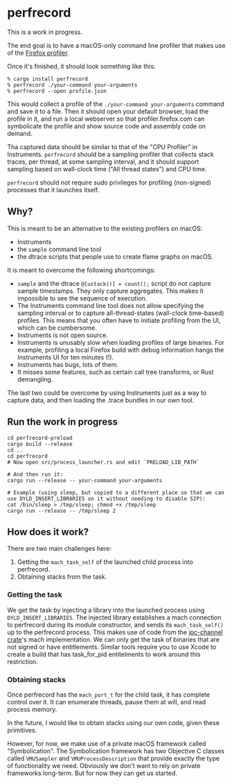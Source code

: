 # perfrecord

This is a work in progress.

The end goal is to have a macOS-only command line profiler that makes use of the
[Firefox profiler](https://profiler.firefox.com/).

Once it's finished, it should look something like this:

```
% cargo install perfrecord
% perfrecord ./your-command your-arguments
% perfrecord --open profile.json
```

This would collect a profile of the `./your-command your-arguments` command and save it to a file. Then it should open
your default browser, load the profile in it, and run a local webserver so that profiler.firefox.com
can symbolicate the profile and show source code and assembly code on demand.

Tha captured data should be similar to that of the "CPU Profiler" in Instruments.
`perfrecord` should be a sampling profiler that collects stack traces, per thread, at some sampling interval,
and it should support sampling based on wall-clock time ("All thread states") and CPU time.

`perfrecord` should not require sudo privileges for profiling (non-signed) processes that it launches itself.

## Why?

This is meant to be an alternative to the existing profilers on macOS:

 - Instruments
 - the `sample` command line tool
 - the dtrace scripts that people use to create flame graphs on macOS.

It is meant to overcome the following shortcomings:

 - `sample` and the dtrace `@[ustack()] = count();` script do not capture sample timestamps. They only capture aggregates. This makes it impossible to see the sequence of execution.
 - The Instruments command line tool does not allow specifying the sampling interval or to capture all-thread-states (wall-clock time-based) profiles. This means that you often have to initiate profiling from the UI, which can be cumbersome.
 - Instruments is not open source.
 - Instruments is unusably slow when loading profiles of large binaries. For example, profiling a local Firefox build with debug information hangs the Instruments UI for ten minutes (!).
 - Instruments has bugs, lots of them.
 - It misses some features, such as certain call tree transforms, or Rust demangling.

The last two could be overcome by using Instruments just as a way to capture data, and then loading the .trace bundles in our own tool.

## Run the work in progress

```
cd perfrecord-preload
cargo build --release
cd ..
cd perfrecord
# Now open src/process_launcher.rs and edit `PRELOAD_LIB_PATH`

# And then run it:
cargo run --release -- your-command your-arguments

# Example (using sleep, but copied to a different place so that we can use DYLD_INSERT_LIBRARIES on it without needing to disable SIP):
cat /bin/sleep > /tmp/sleep; chmod +x /tmp/sleep
cargo run --release -- /tmp/sleep 2
```

## How does it work?

There are two main challenges here:

 1. Getting the `mach_task_self` of the launched child process into perfrecord.
 2. Obtaining stacks from the task.

### Getting the task

We get the task by injecting a library into the launched process using `DYLD_INSERT_LIBRARIES`.
The injected library establishes a mach connection to perfrecord during its module constructor,
and sends its `mach_task_self()` up to the perfrecord process.
This makes use of code from the [ipc-channel crate](https://github.com/servo/ipc-channel/)'s
mach implementation.
We can only get the task of binaries that are not signed or have entitlements.
Similar tools require you to use Xcode to create a build that has task_for_pid
entitelments to work around this restriction.

### Obtaining stacks

Once perfrecord has the `mach_port_t` for the child task, it has complete control over it.
It can enumerate threads, pause them at will, and read process memory.

In the future, I would like to obtain stacks using our own code, given these primitives.

However, for now, we make use of a private macOS framework called "Symbolication".
The Symbolication framework has two Objective C classes called `VMUSampler` and
`VMUProcessDescription` that provide exactly the type of functionality we need.
Obviously we don't want to rely on private frameworks long-term. But for now they
can get us started.
